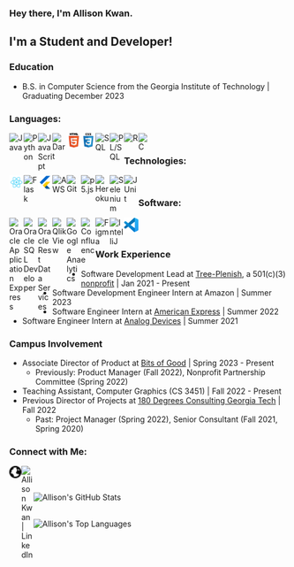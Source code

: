 ### Hey there, I'm Allison Kwan.

## I'm a Student and Developer!
### Education
- B.S. in Computer Science from the Georgia Institute of Technology | Graduating December 2023

### Languages:
<img align="left" alt="Java" width="26px" src="https://raw.githubusercontent.com/jmnote/z-icons/master/svg/java.svg" />
<img align="left" alt="Python" width="26px" src="https://raw.githubusercontent.com/jmnote/z-icons/master/svg/python.svg" />
<img align="left" alt="JavaScript" width="26px" src="https://raw.githubusercontent.com/jmnote/z-icons/master/svg/javascript.svg" />
<img align="left" alt="Dart" width="26px" src="https://upload.wikimedia.org/wikipedia/commons/thumb/9/91/Dart-logo-icon.svg/2048px-Dart-logo-icon.svg.png" />
<img align="left" alt="HTML" width="26px" src="https://raw.githubusercontent.com/github/explore/80688e429a7d4ef2fca1e82350fe8e3517d3494d/topics/html/html.png" />
<img align="left" alt="CSS" width="26px" src="https://raw.githubusercontent.com/github/explore/80688e429a7d4ef2fca1e82350fe8e3517d3494d/topics/css/css.png" />
<img align="left" alt="SQL" width="26px" src="https://www.svgrepo.com/show/117653/sql-file-format.svg" />
<img align="left" alt="PL/SQL" width="26px" src="https://store.dimensigon.com/wp-content/uploads/2019/03/pl-sql.png" />
<img align="left" alt="R" width="26px" src="https://upload.wikimedia.org/wikipedia/commons/thumb/1/1b/R_logo.svg/2560px-R_logo.svg.png" />
<img align="left" alt="C" width="26px" src="https://seeklogo.com/images/O/objective-c-logo-81746870EF-seeklogo.com.png" />

<br />

### Technologies:
<img align="left" alt="React" width="26px" src="https://raw.githubusercontent.com/github/explore/80688e429a7d4ef2fca1e82350fe8e3517d3494d/topics/react/react.png" />
<img align="left" alt="Flask" width="26px" src="https://seeklogo.com/images/F/flask-logo-44C507ABB7-seeklogo.com.png" />
<img align="left" alt="Flutter" width="26px" src="https://raw.githubusercontent.com/flutter-rus/flutter-rus.github.io/master/images/logo.png" />
<img align="left" alt="AWS" width="26px" src="https://upload.wikimedia.org/wikipedia/commons/9/93/Amazon_Web_Services_Logo.svg" />
<img align="left" alt="Git" width="26px" src="https://raw.githubusercontent.com/jmnote/z-icons/master/svg/git.svg" />
<img align="left" alt="p5.js" width="26px" src="http://blindedcyclops.neocities.org/p5js-icons/p5-sq-reverse-filled.png" />
<img align="left" alt="Heroku" width="26px" src="https://seeklogo.com/images/H/heroku-logo-B774A78667-seeklogo.com.png" />
<img align="left" alt="Selenium" width="26px" src="https://seeklogo.com/images/S/selenium-logo-A1B53CEFB0-seeklogo.com.png" />
<img align="left" alt="JUnit" width="26px" src="https://asset.brandfetch.io/idD7RfhCFS/id3KSPzOxb.png" />
<br />

### Software:
<img align="left" alt="Oracle Application Express" width="26px" src="http://2.bp.blogspot.com/-FWvIBqe6Gn4/Vo4ekGlbtkI/AAAAAAAACAQ/YcHCYFFl-j8/s1600/x.png" />
<img align="left" alt="Oracle SQL Developer" width="26px" src="https://image.pngaaa.com/782/3335782-middle.png" />
<img align="left" alt="Oracle Rest Data Services" width="26px" src="https://rebeccalieb.com/sites/default/files/clients/oracle-logo.jpg" />
<img align="left" alt="QlikView" width="26px" src="https://cdn.technologyadvice.com/wp-content/uploads/2014/02/qvlogo.png" />
<img align="left" alt="Google Analytics" width="26px" src="https://iconape.com/wp-content/png_logo_vector/google-analytics-logo.png" />
<img align="left" alt="Confluence" width="26px" src="https://seeklogo.com/images/C/confluence-logo-D9B07137C2-seeklogo.com.png" />
<img align="left" alt="Figma" width="26px" src="https://upload.wikimedia.org/wikipedia/commons/3/33/Figma-logo.svg" />
<img align="left" alt="IntelliJ" width="26px" src="https://upload.wikimedia.org/wikipedia/commons/9/9c/IntelliJ_IDEA_Icon.svg" />
<img align="left" alt="Visual Studio Code" width="26px" src="https://raw.githubusercontent.com/github/explore/80688e429a7d4ef2fca1e82350fe8e3517d3494d/topics/visual-studio-code/visual-studio-code.png" />
<br/><br/>

### Work Experience
- Software Development Lead at [Tree-Plenish][tpgithub], a 501(c)(3) [nonprofit][tpwebsite] | Jan 2021 - Present
- Software Development Engineer Intern at Amazon | Summer 2023
- Software Engineer Intern at [American Express][amexwebsite] | Summer 2022
- Software Engineer Intern at [Analog Devices][adiwebsite] | Summer 2021

### Campus Involvement
- Associate Director of Product at [Bits of Good][bogwebsite] | Spring 2023 - Present
  - Previously: Product Manager (Fall 2022), Nonprofit Partnership Committee (Spring 2022)
- Teaching Assistant, Computer Graphics (CS 3451) | Fall 2022 - Present
- Previous Director of Projects at [180 Degrees Consulting Georgia Tech][180dcwebsite] | Fall 2022
  - Past: Project Manager (Spring 2022), Senior Consultant (Fall 2021, Spring 2020)

### Connect with Me:
[<img align="left" alt="allisonkwan.netlify.app" width="22px" src="https://raw.githubusercontent.com/iconic/open-iconic/master/svg/globe.svg" />][portfolio]
[<img align="left" alt="Allison Kwan | LinkedIn" width="22px" src="https://cdn.jsdelivr.net/npm/simple-icons@v3/icons/linkedin.svg" />][linkedin]

<br/><br/>

<img align="left" alt="Allison's GitHub Stats" src="https://github-readme-stats.vercel.app/api?username=allisonkwan&count_private=true&hide=stars,issues,prs&show_icons=true&theme=prussian">

<br/><br/>

<img align="left" alt="Allison's Top Languages" src="https://github-readme-stats.vercel.app/api/top-langs/?username=allisonkwan&layout=compact&langs_count=6">

<br/><br/>

[tpwebsite]: https://www.tree-plenish.org/
[tpgithub]: https://github.com/tree-plenish
[adiwebsite]: https://www.analog.com/en/index.html#
[amexwebsite]: https://www.americanexpress.com/
[bogwebsite]: https://bitsofgood.org/
[180dcwebsite]: https://www.gt180dc.com/
[portfolio]: https://allisonkwan.netlify.app/
[linkedin]: https://www.linkedin.com/in/allisonkwan23/
